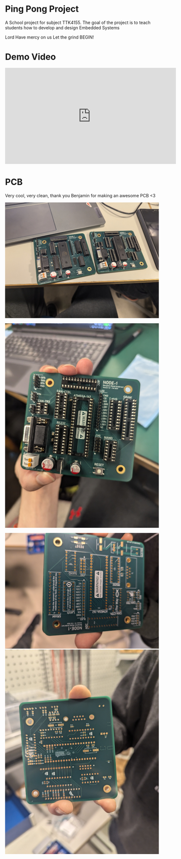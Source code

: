 # Ping Pong Project
A School project for subject TTK4155. The goal of the project is to teach students how to develop and design Embedded Systems

Lord Have mercy on us
Let the grind BEGIN!



# Demo Video
<iframe width="560" height="315" 
        src="https://www.youtube.com/watch?v=QTJpXrNRjtw&ab_channel=Martynasmartynas" 
        frameborder="0" allowfullscreen>
</iframe>



# PCB
Very cool, very clean, thank you Benjamin for making an awesome PCB <3

![PCB Fancy](media/PCB%20Fancy.jpg)

![PCB Assembled](media/PCB%20Assembled.jpg)

![PCB Front](media/PCB%20Front.jpg)
![PCB Back](media/PCB%20Back.jpg)